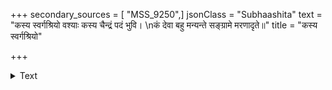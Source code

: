 +++
secondary_sources = [ "MSS_9250",]
jsonClass = "Subhaashita"
text = "कस्य स्वर्गश्रियो वश्याः कस्य चैन्द्रं पदं भुवि।  \nकं देवा बहु मन्यन्ते सङ्ग्रामे मरणादृते॥"
title = "कस्य स्वर्गश्रियो"

+++

<details><summary>Text</summary>

कस्य स्वर्गश्रियो वश्याः कस्य चैन्द्रं पदं भुवि।  
कं देवा बहु मन्यन्ते सङ्ग्रामे मरणादृते॥
</details>

